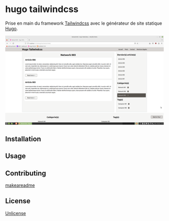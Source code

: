# hugo tailwindcss

Prise en main du framework [Tailwindcss](https://tailwindcss.com/) avec le générateur de site statique [Hugo](https://gohugo.io/).

![Screenshot](screenshot.png)

## Installation

## Usage

## Contributing
[makeareadme](https://www.makeareadme.com/)

## License
[Unlicense](https://choosealicense.com/licenses/unlicense/)
